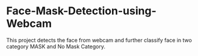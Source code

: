 # Face-Mask-Detection-using-Webcam
This project detects the face from webcam and  further classify face in two category MASK and No Mask Category.
